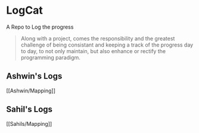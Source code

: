 # LogCat
A Repo to Log the progress

> Along with a project, comes the responsibility and the greatest challenge of being consistant and keeping a track of the progress day to day, to not only maintain, but also enhance or rectify the programming paradigm.

## Ashwin's Logs
[[Ashwin/Mapping]]

## Sahil's Logs
[[Sahils/Mapping]]
